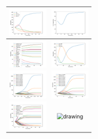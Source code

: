 | <img class="image" src="plot_4Classicals.pdf" alt="drawing" width="100" />  | <img class="image" src="plot_4ClassicalsCooperation.pdf" alt="drawing" width="100" />   |
|:-:|:-:|
| <img class="image" src="plot_Classicals.pdf" alt="drawing" width="100" />   | <img class="image" src="plot_NastyWins.pdf" alt="drawing" width="100" />   |
| <img class="image" src="plot_mem11.pdf" alt="drawing" width="100" />   | <img class="image" src="plot_mem11WithGradual.pdf" alt="drawing" width="100" />   |
| <img class="image" src="plot_mem11WithClassicals.pdf" alt="drawing" width="100" />   | <img class="image" src="" alt="drawing" width="100" />   |
